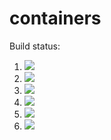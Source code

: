 # containers

Build status:

1. [![](https://github.com/mjotsuka/conts/workflows/tests-fibonacci/badge.svg)](https://github.com/mjotsuka/conts/actions?query=workflow%3Atests-fibonacci)
1. [![](https://github.com/mjotsuka/conts/workflows/tests-range/badge.svg)](https://github.com/mjotsuka/conts/actions?query=workflow%3Atests-range)
1. [![](https://github.com/mjotsuka/conts/workflows/tests-BinaryTree/badge.svg)](https://github.com/mjotsuka/conts/actions?query=workflow%3Atests-BinaryTree)
1. [![](https://github.com/mjotsuka/conts/workflows/tests-AVLTree/badge.svg)](https://github.com/mjotsuka/conts/actions?query=workflow%3Atests-AVLTree)
1. [![](https://github.com/mjotsuka/conts/workflows/tests-BST/badge.svg)](https://github.com/mjotsuka/conts/actions?query=workflow%3Atests-BST)
1. [![](https://github.com/mjotsuka/conts/workflows/tests-Heap/badge.svg)](https://github.com/mjotsuka/conts/actions?query=workflow%3Atests-Heap)
